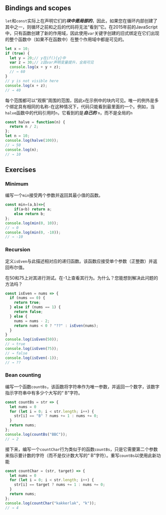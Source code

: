 ## Bindings and scopes

`let`和`const`实际上在声明它们的***块中是局部的***，因此，如果您在循环内部创建了其中之一，则循环之前和之后的代码将无法“看到”它。在2015年前的JavaScript中，只有函数创建了新的作用域，因此使用`var`关键字创建的旧式绑定在它们出现的整个函数中（如果不在函数中）在整个作用域中都是可见的。

```javascript
let x = 10;
if (true) {
  let y = 20;// y在if(){y}中
  var z = 30;// z因var声明变量提升，全局可见
  console.log(x + y + z);
  // → 60
}
// y is not visible here
console.log(x + z);
// → 40
```

每个范围都可以“观察”周围的范围，因此`x`在示例中的块内可见。唯一的例外是多个绑定具有相同的名称-在这种情况下，代码只能看到最里面的一个。例如，当`halve`函数中的代码引用时`n`，它看到的是***自己的*** `n`，而不是全局的`n`

```javascript
const halve = function(n) {
  return n / 2;
};
let n = 10;
console.log(halve(100));
// → 50
console.log(n);
// → 10
```

## Exercises

### Minimum

编写一个`min`接受两个参数并返回其最小值的函数。

```javascript
const min=(a,b)=>{
	if(a<b) return a;
  	else return b;
};
console.log(min(0, 10));
// → 0
console.log(min(0, -10));
// → -10
```

### Recursion

定义`isEven`与此描述相对应的递归函数。该函数应接受单个参数（正整数）并返回布尔值。

在50和75上对其进行测试。在-1上查看其行为。为什么？您能想到解决此问题的方法吗？

```javascript
const isEven = nums => {
  if (nums == 0) {
    return true;
  } else if (nums == 1) {
    return false;
  } else {
    nums = nums - 2;
    return nums < 0 ? "??" : isEven(nums);
  }
}
console.log(isEven(50));
// → true
console.log(isEven(75));
// → false
console.log(isEven(-1));
// → ??
```

### Bean counting

编写一个函数`countBs`，该函数将字符串作为唯一参数，并返回一个数字，该数字指示字符串中有多少个大写的“ B”字符。

```javascript
const countBs = str => {
  let nums = 0
  for (let i = 0; i < str.length; i++) {
    str[i] == "B" ? nums += 1 : nums += 0;
  }
  return nums;
};
console.log(countBs("BBC"));
// → 2
```

接下来，编写一个`countChar`行为类似于的函数`countBs`，只是它需要第二个参数来指示要计数的字符（而不是仅计数大写的“ B”字符）。重写`countBs`以使用此新功能

```javascript
const countChar = (str, target) => {
  let nums = 0
  for (let i = 0; i < str.length; i++) {
    str[i] == target ? nums += 1 : nums += 0;
  }
  return nums;
};
console.log(countChar("kakkerlak", "k"));
// → 4
```

